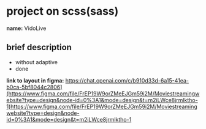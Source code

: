 # project on scss(sass)
**name:** VidoLive

## brief description
   - without adaptive
   - done

**link to layout in figma:** https://chat.openai.com/c/b910d33d-6a15-41ea-b0ca-5bf8044c2806](https://www.figma.com/file/FrEP19W9orZMeEJGm59i2M/Moviestreamingwebsite?type=design&node-id=0%3A1&mode=design&t=m2iLWce8jrmlktho-1)https://www.figma.com/file/FrEP19W9orZMeEJGm59i2M/Moviestreamingwebsite?type=design&node-id=0%3A1&mode=design&t=m2iLWce8jrmlktho-1
